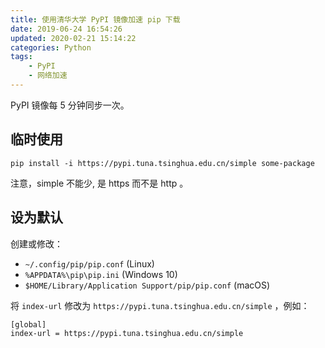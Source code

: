 ```yaml
---
title: 使用清华大学 PyPI 镜像加速 pip 下载
date: 2019-06-24 16:54:26
updated: 2020-02-21 15:14:22
categories: Python
tags: 
    - PyPI
    - 网络加速
---
```

PyPI 镜像每 5 分钟同步一次。

## 临时使用

```
pip install -i https://pypi.tuna.tsinghua.edu.cn/simple some-package
```

注意，simple 不能少, 是 https 而不是 http 。

## 设为默认

创建或修改：

- `~/.config/pip/pip.conf` (Linux)
- `%APPDATA%\pip\pip.ini` (Windows 10)
- `$HOME/Library/Application Support/pip/pip.conf` (macOS)

将 `index-url` 修改为 `https://pypi.tuna.tsinghua.edu.cn/simple` ，例如：

```
[global]
index-url = https://pypi.tuna.tsinghua.edu.cn/simple
```
